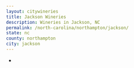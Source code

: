```yaml
---
layout: citywineries
title: Jackson Wineries
description: Wineries in Jackson, NC
permalink: /north-carolina/northampton/jackson/
state: nc
county: northampton
city: jackson
---
```

-
